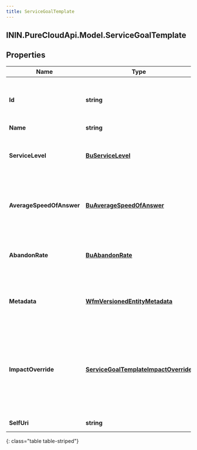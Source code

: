 ```yaml
---
title: ServiceGoalTemplate
---
```

## ININ.PureCloudApi.Model.ServiceGoalTemplate

## Properties

|Name | Type | Description | Notes|
|------------ | ------------- | ------------- | -------------|
| **Id** | **string** | The globally unique identifier for the object. | [optional] |
| **Name** | **string** |  | [optional] |
| **ServiceLevel** | [**BuServiceLevel**](BuServiceLevel.html) | Service level targets for this service goal template | [optional] |
| **AverageSpeedOfAnswer** | [**BuAverageSpeedOfAnswer**](BuAverageSpeedOfAnswer.html) | Average speed of answer targets for this service goal template | [optional] |
| **AbandonRate** | [**BuAbandonRate**](BuAbandonRate.html) | Abandon rate targets for this service goal template | [optional] |
| **Metadata** | [**WfmVersionedEntityMetadata**](WfmVersionedEntityMetadata.html) | Version metadata for the service goal template | [optional] |
| **ImpactOverride** | [**ServiceGoalTemplateImpactOverride**](ServiceGoalTemplateImpactOverride.html) | Settings controlling max percent increase and decrease of service goals for this service goal template | [optional] |
| **SelfUri** | **string** | The URI for this object | [optional] |
{: class="table table-striped"}


